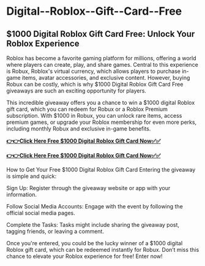 # Digital--Roblox--Gift--Card--Free

## $1000 Digital Roblox Gift Card Free: Unlock Your Roblox Experience

Roblox has become a favorite gaming platform for millions, offering a world where players can create, play, and share games. Central to this experience is Robux, Roblox's virtual currency, which allows players to purchase in-game items, avatar accessories, and exclusive content. However, buying Robux can be costly, which is why $1000 Digital Roblox Gift Card Free giveaways are such an exciting opportunity for players.

This incredible giveaway offers you a chance to win a $1000 digital Roblox gift card, which you can redeem for Robux or a Roblox Premium subscription. With $1000 in Robux, you can unlock rare items, access premium games, or upgrade your Roblox membership for even more perks, including monthly Robux and exclusive in-game benefits.

[**👉👉Click Here Free $1000 Digital Roblox Gift Card Now✅✅**](https://free-gift-card.raj-solution.com/958f890)

[**👉👉Click Here Free $1000 Digital Roblox Gift Card Now✅✅**](https://free-gift-card.raj-solution.com/958f890)

How to Get Your Free $1000 Digital Roblox Gift Card
Entering the giveaway is simple and quick:

Sign Up: Register through the giveaway website or app with your information.

Follow Social Media Accounts: Engage with the event by following the official social media pages.

Complete the Tasks: Tasks might include sharing the giveaway post, tagging friends, or leaving a comment.

Once you're entered, you could be the lucky winner of a $1000 digital Roblox gift card, which can be redeemed instantly for Robux. Don’t miss this chance to elevate your Roblox experience for free! Enter now!
